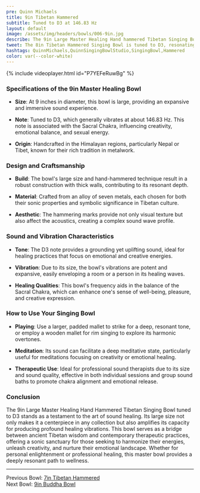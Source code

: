 ```yaml
---
pre: Quinn Michaels
title: 9in Tibetan Hammered
subtitle: Tuned to D3 at 146.83 Hz
layout: default
image: /assets/img/headers/bowls/006-9in.jpg
describe: The 9in Large Master Healing Hand hammered Tibetan Singing Bowl providing an expansive and immersive sound experience.
tweet: The 8in Tibetan Hammered Singing Bowl is tuned to D3, resonating around 146.83 Hz.
hashtags: QuinnMichaels,QuinnSingingBowlStudio,SingingBowl,Hammered
color: var(--color-white)
---
```


{% include videoplayer.html id="P7YEFeRuwBg" %}

### Specifications of the 9in Master Healing Bowl

- **Size**: At 9 inches in diameter, this bowl is large, providing an expansive and immersive sound experience.

- **Note**: Tuned to D3, which generally vibrates at about 146.83 Hz. This note is associated with the Sacral Chakra, influencing creativity, emotional balance, and sexual energy.

- **Origin**: Handcrafted in the Himalayan regions, particularly Nepal or Tibet, known for their rich tradition in metalwork.

### Design and Craftsmanship

- **Build**: The bowl's large size and hand-hammered technique result in a robust construction with thick walls, contributing to its resonant depth.

- **Material**: Crafted from an alloy of seven metals, each chosen for both their sonic properties and symbolic significance in Tibetan culture.

- **Aesthetic**: The hammering marks provide not only visual texture but also affect the acoustics, creating a complex sound wave profile.

### Sound and Vibration Characteristics

- **Tone**: The D3 note provides a grounding yet uplifting sound, ideal for healing practices that focus on emotional and creative energies.

- **Vibration**: Due to its size, the bowl's vibrations are potent and expansive, easily enveloping a room or a person in its healing waves.

- **Healing Qualities**: This bowl's frequency aids in the balance of the Sacral Chakra, which can enhance one's sense of well-being, pleasure, and creative expression.

### How to Use Your Singing Bowl

- **Playing**: Use a larger, padded mallet to strike for a deep, resonant tone, or employ a wooden mallet for rim singing to explore its harmonic overtones.

- **Meditation**: Its sound can facilitate a deep meditative state, particularly useful for meditations focusing on creativity or emotional healing.

- **Therapeutic Use**: Ideal for professional sound therapists due to its size and sound quality, effective in both individual sessions and group sound baths to promote chakra alignment and emotional release.

### Conclusion

The 9in Large Master Healing Hand Hammered Tibetan Singing Bowl tuned to D3 stands as a testament to the art of sound healing. Its large size not only makes it a centerpiece in any collection but also amplifies its capacity for producing profound healing vibrations. This bowl serves as a bridge between ancient Tibetan wisdom and contemporary therapeutic practices, offering a sonic sanctuary for those seeking to harmonize their energies, unleash creativity, and nurture their emotional landscape. Whether for personal enlightenment or professional healing, this master bowl provides a deeply resonant path to wellness.

---

Previous Bowl: [7in Tibetan Hammered](005-8in-hammered)  
Next Bowl: [9in Buddha Bowl](007-9in-buddha)
